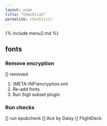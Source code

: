 ```yaml
---
layout: page
title: "Checklist"
permalink: checklist/
---
```


{% include menu2.md %}

## fonts
### Remove encryption
[] removed
1. \META-INF\encryption.xml
2. Re-add fonts
3. Run Sigil subset plugin

### Run checks
[] run epubcheck
[] Ace by Daisy
[] FlightDeck

